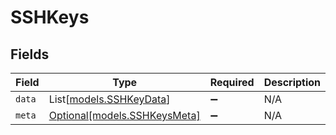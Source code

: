 # SSHKeys


## Fields

| Field                                                    | Type                                                     | Required                                                 | Description                                              |
| -------------------------------------------------------- | -------------------------------------------------------- | -------------------------------------------------------- | -------------------------------------------------------- |
| `data`                                                   | List[[models.SSHKeyData](../models/sshkeydata.md)]       | :heavy_minus_sign:                                       | N/A                                                      |
| `meta`                                                   | [Optional[models.SSHKeysMeta]](../models/sshkeysmeta.md) | :heavy_minus_sign:                                       | N/A                                                      |